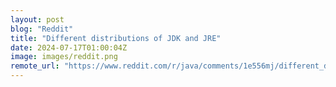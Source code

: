 ```yaml
---
layout: post
blog: "Reddit"
title: "Different distributions of JDK and JRE"
date: 2024-07-17T01:00:04Z
image: images/reddit.png
remote_url: "https://www.reddit.com/r/java/comments/1e556mj/different_distributions_of_jdk_and_jre/"
---
```

